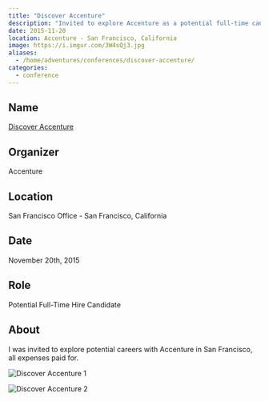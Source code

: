 ```yaml
---
title: "Discover Accenture"
description: "Invited to explore Accenture as a potential full-time candidate."
date: 2015-11-20
location: Accenture - San Francisco, California
image: https://i.imgur.com/3W4sQj3.jpg
aliases:
  - /home/adventures/conferences/discover-accenture/
categories:
  - conference
---
```


## Name

[Discover Accenture](https://www.accenture.com/us-en "Accenture")

## Organizer

Accenture

## Location

San Francisco Office - San Francisco, California

## Date

November 20th, 2015

## Role

Potential Full-Time Hire Candidate

## About

I was invited to explore potential careers with Accenture in San Francisco, all expenses paid for.

![Discover Accenture 1](https://lh3.googleusercontent.com/_1n7VrQDQQBNoji2f8k4RkdYcueT9utQjX0PBkDzVxcHPFYW5hfGvkSG_GCXTNiboOzlvxbr-X4rZSXJBDiq3P9E_ilhaaZgW27zB0VSzUaAYEEN5TnYBJZhMHUZoZKNNElm1Un-ooGP7yR5QnI3-TKt_PmSBImMopLAjOo6Z-lEboQhtpQM74IZjJQruoCFtYs5okLzblhLkmLm0pLMxfMJsC8HrRJFC9xmE9VA4ps9kZpvIYkqPLichj5GV8ZDvHCUkV1TzJrnsVz0LQj3sGWpSJeIgRvVbfE0AWtI11d2ur-jt6FTs1FZcrT_v0WWEbOoINEZWgyDswepTgP6SaYaS8hfHoRpssG24b4MIBJPbqP84mrnXw05BstEl7o1gTKrJDIuzIMxk3JITqy-fDSfRxi1VVDScHS8i6pPUe8yGCCtfEpXsUDq-C5mH4RX8d1u2BsjyWZEBu2asBptx3pksoGrTx3FjMXFKGqJBqWAlwoMIGW6oU0Nz4-w13VtnIGWn3aQUZO4y6QEyZa78gNDZQPY4AyTdzq1Y_YLiGhIYpL5C730lI8Lw-8N6WDiJTB1BtUTKys4IondaOZppwo6XS47hjCHjz2OnC0zLWoaKpttp6sNPxjJzK001B9-=s959-no)

![Discover Accenture 2](https://lh3.googleusercontent.com/89vbrcwh36QNvigj28m4K6Imne1vOFVJLCcPiTHmH2eLoqx8cvy4XRzyoJ-BQiC7LD5faxFxZ1D7qaJHVgpKdU6JG9wZ9_LBCrrfGPNBpaJRPYz9ZJ2YIsrc6-9L63u2pRAA3UPj7KKlT57oSeT79yj80JsExGML1BYLiehEtLzbLD-QqZr-j_IQLBJ02KT4aJPLAg7a8Q4-6sdZbSmtr4t65s9jyz8-CZyLNHgC8QfU8rCK_aHNADewKngDVfPkpbxXUx82uZazZsezef3nEkHNZ-1kRwxE9oInBxV19kVfpvzv2PHSCEIt0pqUXWY0M9fPCHnQ6LRUrBQdQcO7FdhbNAno7Mu0eJfqsfhRtHzMWxRBAyFRw7x3kDNjfyxPmkJSapp2pWUT0YQKBZeJ3WTgctWnV5oXZv-CjZRM_nf_MuWGwS76xoOwIvUDRKXVjCgOncQ485FAaTBlAmBpywScce3hF4H1D5RO1rMgOj1_75cSaFdBpPsRYd8qVq8KFOamScxHMror1Y4OqkuWfuQq9thFPPixmIf7CmEBGcpQIC6krOmgBHqIrn9zS_xSPdL1EDIYhxGph12EANZunkwZ_pU_QdnuQpnCiCKRBCqkZA92Q3Hreu4UXPr0nCq0=w727-h969-no)
